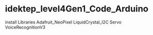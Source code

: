 # idektep_level4Gen1_Code_Arduino
install Libraries
Adafruit_NeoPixel
LiquidCrystal_I2C
Servo
VoiceRecognitionV3

